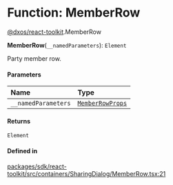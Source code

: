 # Function: MemberRow

[@dxos/react-toolkit](../modules/dxos_react_toolkit.md).MemberRow

**MemberRow**(`__namedParameters`): `Element`

Party member row.

#### Parameters

| Name | Type |
| :------ | :------ |
| `__namedParameters` | [`MemberRowProps`](../interfaces/dxos_react_toolkit.MemberRowProps.md) |

#### Returns

`Element`

#### Defined in

[packages/sdk/react-toolkit/src/containers/SharingDialog/MemberRow.tsx:21](https://github.com/dxos/dxos/blob/main/packages/sdk/react-toolkit/src/containers/SharingDialog/MemberRow.tsx#L21)

